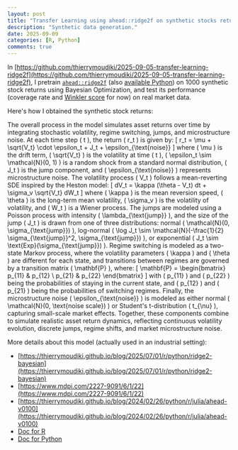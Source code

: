 ```yaml
---
layout: post
title: "Transfer Learning using ahead::ridge2f on synthetic stocks returns Pt.2: synthetic data generation"
description: "Synthetic data generation."
date: 2025-09-09
categories: [R, Python]
comments: true
---
```


In [https://github.com/thierrymoudiki/2025-09-05-transfer-learning-ridge2f](https://github.com/thierrymoudiki/2025-09-05-transfer-learning-ridge2f), I pretrain [`ahead::ridge2f`](https://docs.techtonique.net/ahead/index.html) (also [available Python](https://docs.techtonique.net/ahead_python/ahead.html#Ridge2Regressor)) on 1000 synthetic stock returns using Bayesian Optimization, and test its performance (coverage rate and [Winkler score](https://www.otexts.com/fpp3/distaccuracy.html#winkler-score) for now) on real market data. 

Here's how I obtained the synthetic stock returns:

The overall process in the model simulates asset returns over time by integrating stochastic volatility, regime switching, jumps, and microstructure noise. At each time step \( t \), the return \( r_t \) is given by:
\[
r_t = \mu + \sqrt{V_t} \cdot \epsilon_t + J_t + \epsilon_{\text{noise}}
\]
where \( \mu \) is the drift term, \( \sqrt{V_t} \) is the volatility at time \( t \), \( \epsilon_t \sim \mathcal{N}(0, 1) \) is a random shock from a standard normal distribution, \( J_t \) is the jump component, and \( \epsilon_{\text{noise}} \) represents microstructure noise. The volatility process \( V_t \) follows a mean-reverting SDE inspired by the Heston model:
\[
dV_t = \kappa (\theta - V_t) dt + \sigma_v \sqrt{V_t} dW_t
\]
where \( \kappa \) is the mean reversion speed, \( \theta \) is the long-term mean volatility, \( \sigma_v \) is the volatility of volatility, and \( W_t \) is a Wiener process. The jumps are modeled using a Poisson process with intensity \( \lambda_{\text{jump}} \), and the size of the jump \( J_t \) is drawn from one of three distributions: normal \( \mathcal{N}(0, \sigma_{\text{jump}}) \), log-normal \( \log J_t \sim \mathcal{N}(-\frac{1}{2} \sigma_{\text{jump}}^2, \sigma_{\text{jump}}) \), or exponential \( J_t \sim \text{Exp}(\sigma_{\text{jump}}) \). Regime switching is modeled as a two-state Markov process, where the volatility parameters \( \kappa \) and \( \theta \) are different for each state, and transitions between regimes are governed by a transition matrix \( \mathbf{P} \), where:
\[
\mathbf{P} = \begin{bmatrix} p_{11} & p_{12} \\ p_{21} & p_{22} \end{bmatrix}
\]
with \( p_{11} \) and \( p_{22} \) being the probabilities of staying in the current state, and \( p_{12} \) and \( p_{21} \) being the probabilities of switching regimes. Finally, the microstructure noise \( \epsilon_{\text{noise}} \) is modeled as either normal \( \mathcal{N}(0, \text{noise scale}) \) or Student's t-distribution \( t_{\nu} \), capturing small-scale market effects. Together, these components combine to simulate realistic asset return dynamics, reflecting continuous volatility evolution, discrete jumps, regime shifts, and market microstructure noise.


More details about this model (actually used in an industrial setting):

- [https://thierrymoudiki.github.io/blog/2025/07/01/r/python/ridge2-bayesian](https://thierrymoudiki.github.io/blog/2025/07/01/r/python/ridge2-bayesian)
- [https://www.mdpi.com/2227-9091/6/1/22](https://www.mdpi.com/2227-9091/6/1/22)
- [https://thierrymoudiki.github.io/blog/2024/02/26/python/r/julia/ahead-v0100](https://thierrymoudiki.github.io/blog/2024/02/26/python/r/julia/ahead-v0100)
- [Doc for R](https://docs.techtonique.net/ahead/index.html)
- [Doc for Python](https://docs.techtonique.net/ahead_python/ahead.html#Ridge2Regressor)
